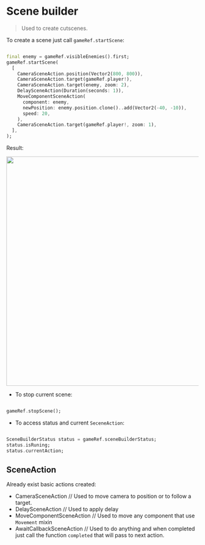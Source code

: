 # Scene builder

> Used to create cutscenes.

To create a scene just call `gameRef.startScene`:

```dart

final enemy = gameRef.visibleEnemies().first;
gameRef.startScene(
  [
    CameraSceneAction.position(Vector2(800, 800)),
    CameraSceneAction.target(gameRef.player!),
    CameraSceneAction.target(enemy, zoom: 2),
    DelaySceneAction(Duration(seconds: 1)),
    MoveComponentSceneAction(
      component: enemy,
      newPosition: enemy.position.clone()..add(Vector2(-40, -10)),
      speed: 20,
    ),
    CameraSceneAction.target(gameRef.player!, zoom: 1),
  ],
);

```

Result:

<img src="_media/scene_example.gif" width="600"/>

- To stop current scene:

```dart

gameRef.stopScene();

```

- To access status and current `SeceneAction`:

```dart

SceneBuilderStatus status = gameRef.sceneBuilderStatus;
status.isRuning;
status.currentAction;

```

## SceneAction

Already exist basic actions created:

- CameraSceneAction // Used to move camera to position or to follow a target.
- DelaySceneAction // Used to apply delay
- MoveComponentSceneAction // Used to move any component that use `Movement` mixin
- AwaitCallbackSceneAction // Used to do anything and when completed just call the function `completed` that will pass to next action.